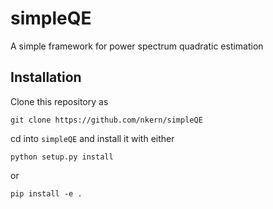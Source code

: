 # simpleQE

A simple framework for power spectrum quadratic estimation



## Installation

Clone this repository as

`git clone https://github.com/nkern/simpleQE`

cd into `simpleQE` and install it with either

`python setup.py install`

or

`pip install -e .`